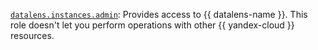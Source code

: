 [`datalens.instances.admin`](../../../../iam/concepts/access-control/roles.md#datalens-instances-admin): Provides access to {{ datalens-name }}. This role doesn't let you perform operations with other {{ yandex-cloud }} resources.